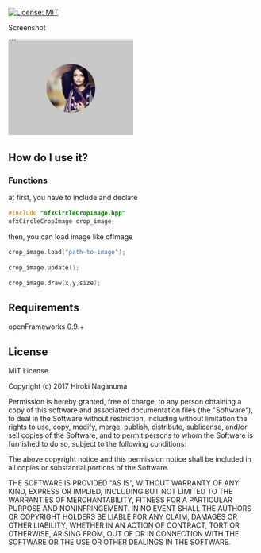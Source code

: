 [![License: MIT](https://img.shields.io/badge/License-MIT-yellow.svg)](https://opensource.org/licenses/MIT)

Screenshot

<img src="https://raw.githubusercontent.com/Hiroki11x/ofxCircleCropImage/master/art/image.png" width="50%">



How do I use it?
---

### Functions

at first, you have to include and declare

```hpp
#include "ofxCircleCropImage.hpp"
ofxCircleCropImage crop_image;
```

then, you can load image like ofImage

```cpp
crop_image.load("path-to-image");
```

```cpp
crop_image.update();
```

```cpp
crop_image.draw(x,y,size);
```

Requirements
--------------
openFrameworks 0.9.+

License
-------

MIT License

Copyright (c) 2017 Hiroki Naganuma

Permission is hereby granted, free of charge, to any person obtaining a copy
of this software and associated documentation files (the "Software"), to deal
in the Software without restriction, including without limitation the rights
to use, copy, modify, merge, publish, distribute, sublicense, and/or sell
copies of the Software, and to permit persons to whom the Software is
furnished to do so, subject to the following conditions:

The above copyright notice and this permission notice shall be included in all
copies or substantial portions of the Software.

THE SOFTWARE IS PROVIDED "AS IS", WITHOUT WARRANTY OF ANY KIND, EXPRESS OR
IMPLIED, INCLUDING BUT NOT LIMITED TO THE WARRANTIES OF MERCHANTABILITY,
FITNESS FOR A PARTICULAR PURPOSE AND NONINFRINGEMENT. IN NO EVENT SHALL THE
AUTHORS OR COPYRIGHT HOLDERS BE LIABLE FOR ANY CLAIM, DAMAGES OR OTHER
LIABILITY, WHETHER IN AN ACTION OF CONTRACT, TORT OR OTHERWISE, ARISING FROM,
OUT OF OR IN CONNECTION WITH THE SOFTWARE OR THE USE OR OTHER DEALINGS IN THE
SOFTWARE.
